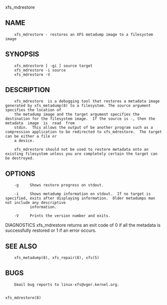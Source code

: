   xfs_mdrestore
 
## NAME
        xfs_mdrestore - restores an XFS metadump image to a filesystem image
 
## SYNOPSIS
        xfs_mdrestore [ -gi ] source target
        xfs_mdrestore -i source
        xfs_mdrestore -V
 
## DESCRIPTION
        xfs_mdrestore  is a debugging tool that restores a metadata image generated by xfs_metadump(8) to a filesystem. The source argument specifies the location of
        the metadump image and the target argument specifies the destination for the filesystem image.  If the source is -, then the  metadata  image  is  read  from
        stdin.  This allows the output of be another program such as a compression application to be redirected to xfs_mdrestore.  The target can be either a file or
        a device.
 
        xfs_mdrestore should not be used to restore metadata onto an existing filesystem unless you are completely certain the target can be destroyed.
 
## OPTIONS
        -g     Shows restore progress on stdout.
 
        -i     Shows metadump information on stdout.  If no target is specified, exits after displaying information.  Older metadumps man not include any descriptive
               information.
 
        -V     Prints the version number and exits.
 
 DIAGNOSTICS
        xfs_mdrestore returns an exit code of 0 if all the metadata is successfully restored or 1 if an error occurs.
 
## SEE ALSO
        xfs_metadump(8), xfs_repair(8), xfs(5)
 
## BUGS
        Email bug reports to linux-xfs@vger.kernel.org.
 
                                                                                                                                                     xfs_mdrestore(8)

